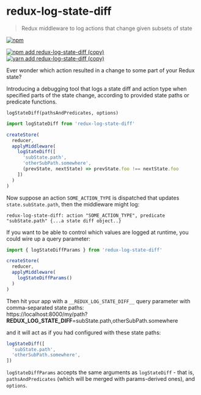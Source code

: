 # redux-log-state-diff
> Redux middleware to log actions that change given subsets of state

[![npm](https://img.shields.io/npm/v/redux-log-state-diff)](https://www.npmjs.com/package/redux-log-state-diff)

[![npm add redux-log-state-diff (copy)](https://copyhaste.com/i?t=npm%20add%20redux-log-state-diff)](https://copyhaste.com/c?t=npm%20add%20redux-log-state-diff "npm add redux-log-state-diff (copy)")
[![yarn add redux-log-state-diff (copy)](https://copyhaste.com/i?t=yarn%20add%20redux-log-state-diff)](https://copyhaste.com/c?t=yarn%20add%20redux-log-state-diff "yarn add redux-log-state-diff (copy)")

Ever wonder which action resulted in a change to some part of your Redux state?

Introducing a debugging tool that logs a state diff and action type
when specified parts of the state change,
according to provided state paths or predicate functions.

```
logStateDiff(pathsAndPredicates, options)
```

```js
import logStateDiff from 'redux-log-state-diff'

createStore(
  reducer,
  applyMiddleware(
    logStateDiff([
      'subState.path',
      'otherSubPath.somewhere',
      (prevState, nextState) => prevState.foo !== nextState.foo
    ])
  )
)
```

Now suppose an action `SOME_ACTION_TYPE` is dispatched that updates `state.subState.path`,
then the middleware might log:

```
redux-log-state-diff: action "SOME_ACTION_TYPE", predicate "subState.path" {...a state diff object..}
```

If you want to be able to control which values are logged at runtime, you could wire up a query parameter:

```js
import { logStateDiffParams } from 'redux-log-state-diff'

createStore(
  reducer,
  applyMiddleware(
    logStateDiffParams()
  )
)
```

Then hit your app with a `__REDUX_LOG_STATE_DIFF__` query parameter with comma-separated state paths:\
https://localhost:8000/my/path?__REDUX_LOG_STATE_DIFF__=subState.path,otherSubPath.somewhere

and it will act as if you had configured with these state paths:

```js
logStateDiff([
  'subState.path',
  'otherSubPath.somewhere',
])
```

`logStateDiffParams` accepts the same arguments as `logStateDiff` - that is, `pathsAndPredicates` (which will be merged with params-derived ones), and `options`.
